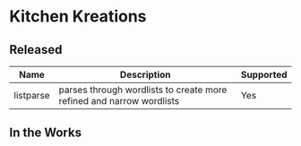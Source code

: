 # Kitchen Kreations
## Released
| Name | Description | Supported |
| --- | ---| --- | 
| listparse | parses through wordlists to create more refined and narrow wordlists | Yes |
## In the Works
